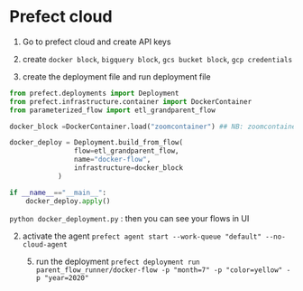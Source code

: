 # Prefect cloud 

1. Go to prefect cloud and create API keys
    

2. create `docker block`, `bigquery block`, `gcs bucket block`, `gcp credentials`

3. create the deployment file and run deployment file
```python
from prefect.deployments import Deployment 
from prefect.infrastructure.container import DockerContainer
from parameterized_flow import etl_grandparent_flow

docker_block =DockerContainer.load("zoomcontainer") ## NB: zoomcontainer is cloud bucket

docker_deploy = Deployment.build_from_flow(
                flow=etl_grandparent_flow,
                name="docker-flow",
                infrastructure=docker_block
            )

if __name__=="__main__":
    docker_deploy.apply()
```

`python docker_deployment.py` : then you can see your flows in UI

            
2. activate the agent
    `prefect agent start --work-queue "default" --no-cloud-agent`

    5. run the deployment 
    `prefect deployment run parent_flow_runner/docker-flow -p "month=7" -p "color=yellow" -p "year=2020"`